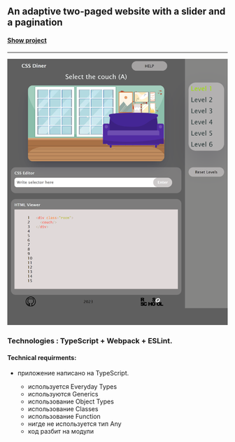 ##  An adaptive two-paged website with a slider and a pagination
#### **[Show project](https://sandrainporto.github.io/Pet-Shelter/pages/main/index.html)**

*********************************
![Alt text](css-selectors-1.png)
###  Technologies : TypeScript + Webpack + ESLint.

#### Technical requirments:
 - приложение написано на TypeScript.

     - используется Everyday Types 
     - используются Generics
     - использование Object Types 
     - использование Classes 
     - использование Function 
     - нигде не используется тип Any 
   - код разбит на модули 
 